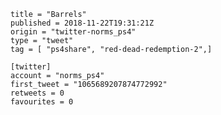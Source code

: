 ```
title = "Barrels"
published = 2018-11-22T19:31:21Z
origin = "twitter-norms_ps4"
type = "tweet"
tag = [ "ps4share", "red-dead-redemption-2",]

[twitter]
account = "norms_ps4"
first_tweet = "1065689207874772992"
retweets = 0
favourites = 0
```

<p class='image'><img src='https://mnf.m17s.net/2018/11/22/DsoWrzjX4AAAN20.jpg' alt=''></p>

